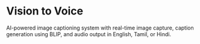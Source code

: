 # Vision to Voice
AI-powered image captioning system with real-time image capture, caption generation using BLIP, and audio output in English, Tamil, or Hindi.
